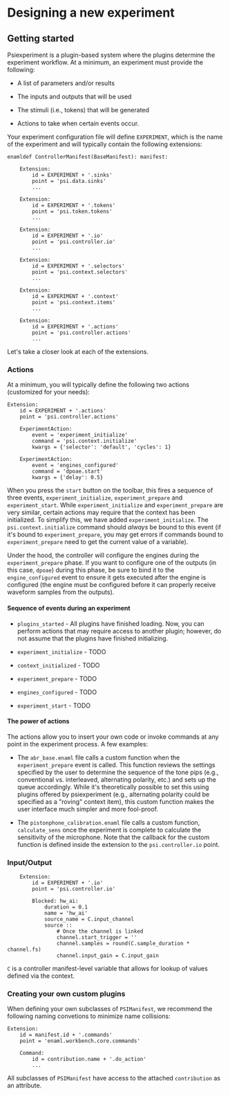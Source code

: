 # Designing a new experiment

## Getting started

Psiexperiment is a plugin-based system where the plugins determine the experiment workflow. At a minimum, an experiment must provide the following:

* A list of parameters and/or results

* The inputs and outputs that will be used

* The stimuli (i.e., tokens) that will be generated

* Actions to take when certain events occur.
 
Your experiment configuration file will define `EXPERIMENT`, which is the name of the experiment and will typically contain the following extensions:

    enamldef ControllerManifest(BaseManifest): manifest:

        Extension:
            id = EXPERIMENT + '.sinks'
            point = 'psi.data.sinks'
            ...

        Extension:
            id = EXPERIMENT + '.tokens'
            point = 'psi.token.tokens'
            ...

        Extension:
            id = EXPERIMENT + '.io'
            point = 'psi.controller.io'
            ...

        Extension:
            id = EXPERIMENT + '.selectors'
            point = 'psi.context.selectors'
            ...

        Extension:
            id = EXPERIMENT + '.context'
            point = 'psi.context.items'
            ...

        Extension:
            id = EXPERIMENT + '.actions'
            point = 'psi.controller.actions'
            ...

Let's take a closer look at each of the extensions.

### Actions

At a minimum, you will typically define the following two actions (customized for your needs):

    Extension:
        id = EXPERIMENT + '.actions'
        point = 'psi.controller.actions'

        ExperimentAction:
            event = 'experiment_initialize'
            command = 'psi.context.initialize'
            kwargs = {'selector': 'default', 'cycles': 1}

        ExperimentAction:
            event = 'engines_configured'
            command = 'dpoae.start'
            kwargs = {'delay': 0.5}

When you press the `start` button on the toolbar, this fires a sequence of three events, `experiment_initialize`, `experiment_prepare` and `experiment_start`.  While `experiment_initialize` and `experiment_prepare` are very similar, certain actions may require that the context has been initialized. To simplify this, we have added `experiment_initialize`. The `psi.context.initialize` command should *always* be bound to this event (if it's bound to `experiment_prepare`, you may get errors if commands bound to `experiment_prepare` need to get the current value of a variable).

Under the hood, the controller will configure the engines during the `experiment_prepare` phase. If you want to configure one of the outputs (in this case, `dpoae`) during this phase, be sure to bind it to the `engine_configured` event to ensure it gets executed after the engine is configured (the engine must be configured before it can properly receive waveform samples from the outputs).

#### Sequence of events during an experiment

* `plugins_started` - All plugins have finished loading. Now, you can perform actions that may require access to another plugin; however, do not assume that the plugins have finished initializing.

* `experiment_initialize` - TODO

* `context_initialized` - TODO

* `experiment_prepare` - TODO

* `engines_configured` - TODO

* `experiment_start` - TODO

#### The power of actions

The actions allow you to insert your own code or invoke commands at any point in the experiment process. A few examples:

* The `abr_base.enaml` file calls a custom function when the `experiment_prepare` event is called. This function reviews the settings specified by the user to determine the sequence of the tone pips (e.g., conventional vs. interleaved, alternating polarity, etc.) and sets up the queue accordingly. While it's theoretically possible to set this using plugins offered by psiexperiment (e.g., alternating polarity could be specified as a "roving" context item), this custom function makes the user interface much simpler and more fool-proof.

* The `pistonphone_calibration.enaml` file calls a custom function, `calculate_sens` once the experiment is complete to calculate the sensitivity of the microphone. Note that the callback for the custom function is defined inside the extension to the `psi.controller.io` point.


### Input/Output

        Extension:
            id = EXPERIMENT + '.io'
            point = 'psi.controller.io'

            Blocked: hw_ai:
                duration = 0.1
                name = 'hw_ai'
                source_name = C.input_channel
                source ::
                    # Once the channel is linked
                    channel.start_trigger = ''
                    channel.samples = round(C.sample_duration * channel.fs)
                    channel.input_gain = C.input_gain

`C` is a controller manifest-level variable that allows for lookup of values defined via the context.


### Creating your own custom plugins

When defining your own subclasses of `PSIManifest`, we recommend the following naming convetions to minimize name collisions:

    Extension:
        id = manifest.id + '.commands'
        point = 'enaml.workbench.core.commands'

        Command:
            id = contribution.name + '.do_action'
            ...

All subclasses of `PSIManifest` have access to the attached `contribution` as an attribute.
